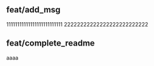 ## feat/add_msg
11111111111111111111111111
22222222222222222222222222

## feat/complete_readme
aaaa

